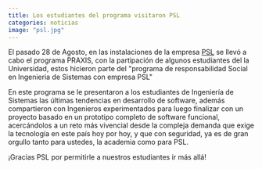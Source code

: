 ```yaml
---
title: Los estudiantes del programa visitaron PSL
categories: noticias
image: "psl.jpg"
---
```


El pasado 28 de Agosto, en las instalaciones de la empresa [PSL](http://www.psl.com.co/) se llevó a cabo el programa PRAXIS, con la partipación de algunos estudiantes del la Universidad, estos hicieron parte del "programa de responsabilidad Social en Ingenieria de Sistemas con empresa PSL"

En este programa se le presentaron a los estudiantes de Ingeniería de Sistemas las últimas tendencias en desarrollo de software, además compartieron con Ingenieros experimentados para luego finalizar con un proyecto basado en un prototipo completo de software funcional, acercándolos a un reto más vivencial desde la compleja demanda que exige la tecnología en este país hoy por hoy, y que con seguridad, ya es de gran orgullo tanto para ustedes, la academia como para PSL.

¡Gracias PSL por permitirle a nuestros estudiantes ir más allá!
